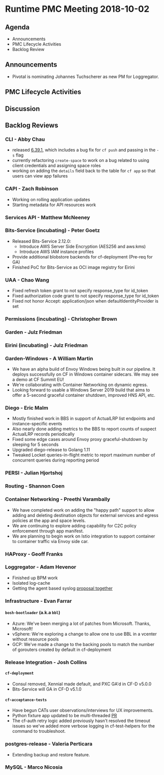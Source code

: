 # Runtime PMC Meeting 2018-10-02

## Agenda

* Announcements
* PMC Lifecycle Activities
* Backlog Review


## Announcements
* Pivotal is nominating Johannes Tuchscherer as new PM for Loggregator.


## PMC Lifecycle Activities


## Discussion


## Backlog Reviews

### CLI - Abby Chau

- released [6.39.1](https://github.com/cloudfoundry/cli/releases/tag/v6.39.1), which includes a bug fix for `cf push` and passing in the `-s` flag
- currently refactoring `create-space` to work on a bug related to using client credentials and assigning space roles
- working on adding the `details` field back to the table for `cf app` so that users can view app failures


### CAPI - Zach Robinson
- Working on rolling application updates
- Starting metadata for API resources work

### Services API - Matthew McNeeney


### Bits-Service (incubating) - Peter Goetz

- Released Bits-Service 2.12.0:
    - Introduce AWS Server Side Encryption (AES256 and aws:kms)
    - Introduce AWS IAM instance profiles
- Provide additional blobstore backends for cf-deployment (Pre-req for GA)
- Finished PoC for Bits-Service as OCI image registry for Eirini

### UAA - Chao Wang
- Fixed refresh token grant to not specify response_type for id_token
- Fixed authorization code grant to not specify response_type for id_token
- Fixed not honor Accept: application/json when defaultIdentityProvider is set

### Permissions (incubating) - Christopher Brown


### Garden - Julz Friedman


### Eirini (incubating) - Julz Friedman


### Garden-Windows - A William Martin

- We have an alpha build of Envoy Windows being built in our pipeline. It deploys successfully on CF in Windows container sidecars. We may see a demo at CF Summit EU!
- We're collaborating with Container Networking on dynamic egress.
- Looking forward to usable a Windows Server 2019 build that aims to offer a 5-second graceful container shutdown, improved HNS API, etc.

### Diego - Eric Malm

- Mostly finished work in BBS in support of ActualLRP list endpoints and instance-specific events
- Also nearly done adding metrics to the BBS to report counts of suspect ActualLRP records periodically
- Fixed some edge cases around Envoy proxy graceful-shutdown by sleeping for 5 seconds
- Upgraded diego-release to Golang 1.11
- Tweaked Locket queries-in-flight metric to report maximum number of concurrent queries during reporting period


### PERSI - Julian Hjortshoj


### Routing - Shannon Coen


### Container Networking - Preethi Varambally
- We have completed work on adding the "happy path" support to allow adding and deleting destination objects for external services and egress policies at the app and space levels.
- We are continuing to explore adding capability for C2C policy enforcement through app manifest.
- We are planning to begin work on Istio integration to support container to container traffic via Envoy side car.


### HAProxy - Geoff Franks


### Loggregator - Adam Hevenor
- Finished up BPM work
- Isolated log-cache
- Getting the agent based syslog [proposal together](https://docs.google.com/document/d/1ufwv33XEDpSLTjEYDnjQKC3KZ-igVn4WQE3o_SJmtYM/edit)


### Infrastructure - Evan Farrar

#### `bosh-bootloader` (a.k.a `bbl`)
- Azure: We've been merging a lot of patches from Microsoft. Thanks, Microsoft!
- vSphere: We're exploring a change to allow one to use BBL in a vcenter without resource pools
- GCP: We've made a change to the backing pools to match the number of gorouters created by default in cf-deployment


### Release Integration - Josh Collins

#### `cf-deployment`
- Consul removed, Xennial made default, and PXC GA'd in CF-D v5.0.0
- Bits-Service will GA in CF-D v5.1.0

#### `cf-acceptance-tests`
- Have begun CATs user observations/interviews for UX improvements.
- Python fixture app updated to be multi-threaded [PR](https://github.com/cloudfoundry/cf-acceptance-tests/pull/337)
- The cf-auth retry logic added previously hasn't resolved the timeout issues so we've added more verbose logging in cf-test-helpers for the command to troubleshoot.


### postgres-release - Valeria Perticara
- Extending backup and restore feature.

### MySQL - Marco Nicosia
